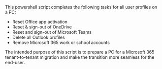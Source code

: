 This powershell script completes the following tasks for all user profiles on a PC:
- Reset Office app activation
- Reset & sign-out of OneDrive
- Reset and sign-out of Microsoft Teams
- Delete all Outlook profiles
- Remove Microsoft 365 work or school accounts

The intended purpose of this script is to prepare a PC for a Microsoft 365 tenant-to-tenant migration and make the transition more seamless for the end-user.
